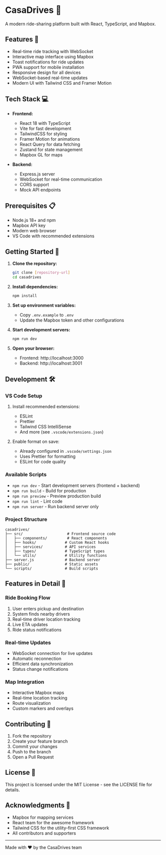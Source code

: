 # CasaDrives 🚗

A modern ride-sharing platform built with React, TypeScript, and Mapbox.

## Features 🌟

- Real-time ride tracking with WebSocket
- Interactive map interface using Mapbox
- Toast notifications for ride updates
- PWA support for mobile installation
- Responsive design for all devices
- WebSocket-based real-time updates
- Modern UI with Tailwind CSS and Framer Motion

## Tech Stack 💻

- **Frontend:**
  - React 18 with TypeScript
  - Vite for fast development
  - TailwindCSS for styling
  - Framer Motion for animations
  - React Query for data fetching
  - Zustand for state management
  - Mapbox GL for maps

- **Backend:**
  - Express.js server
  - WebSocket for real-time communication
  - CORS support
  - Mock API endpoints

## Prerequisites 📋

- Node.js 18+ and npm
- Mapbox API key
- Modern web browser
- VS Code with recommended extensions

## Getting Started 🚀

1. **Clone the repository:**
   ```bash
   git clone [repository-url]
   cd casadrives
   ```

2. **Install dependencies:**
   ```bash
   npm install
   ```

3. **Set up environment variables:**
   - Copy `.env.example` to `.env`
   - Update the Mapbox token and other configurations

4. **Start development servers:**
   ```bash
   npm run dev
   ```

5. **Open your browser:**
   - Frontend: http://localhost:3000
   - Backend: http://localhost:3001

## Development 🛠️

### VS Code Setup

1. Install recommended extensions:
   - ESLint
   - Prettier
   - Tailwind CSS IntelliSense
   - And more (see `.vscode/extensions.json`)

2. Enable format on save:
   - Already configured in `.vscode/settings.json`
   - Uses Prettier for formatting
   - ESLint for code quality

### Available Scripts

- `npm run dev` - Start development servers (frontend + backend)
- `npm run build` - Build for production
- `npm run preview` - Preview production build
- `npm run lint` - Lint code
- `npm run server` - Run backend server only

### Project Structure

```
casadrives/
├── src/                    # Frontend source code
│   ├── components/         # React components
│   ├── hooks/             # Custom React hooks
│   ├── services/          # API services
│   ├── types/             # TypeScript types
│   └── utils/             # Utility functions
├── server.js              # Backend server
├── public/                # Static assets
└── scripts/               # Build scripts
```

## Features in Detail 📝

### Ride Booking Flow

1. User enters pickup and destination
2. System finds nearby drivers
3. Real-time driver location tracking
4. Live ETA updates
5. Ride status notifications

### Real-time Updates

- WebSocket connection for live updates
- Automatic reconnection
- Efficient data synchronization
- Status change notifications

### Map Integration

- Interactive Mapbox maps
- Real-time location tracking
- Route visualization
- Custom markers and overlays

## Contributing 🤝

1. Fork the repository
2. Create your feature branch
3. Commit your changes
4. Push to the branch
5. Open a Pull Request

## License 📄

This project is licensed under the MIT License - see the LICENSE file for details.

## Acknowledgments 🙏

- Mapbox for mapping services
- React team for the awesome framework
- Tailwind CSS for the utility-first CSS framework
- All contributors and supporters

---

Made with ❤️ by the CasaDrives team
